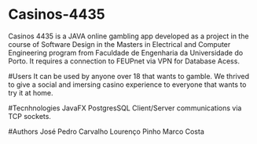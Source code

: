 # Casinos-4435

Casinos 4435 is a JAVA online gambling app developed as a project in the course of Software Design in the Masters in Electrical and Computer Engineering program from Faculdade de Engenharia da Universidade do Porto. It requires a connection to FEUPnet via VPN for Database Acess.

#Users
It can be used by anyone over 18 that wants to gamble. We thrived to give a social and imersing casino experience to everyone that wants to try it at home.

#Tecnhnologies
JavaFX
PostgresSQL
Client/Server communications via TCP sockets.

#Authors
José Pedro Carvalho
Lourenço Pinho
Marco Costa
